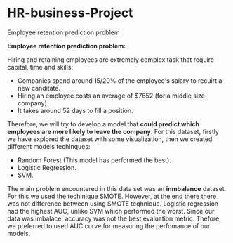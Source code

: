 # HR-business-Project
Employee retention prediction problem 


**Employee retention prediction problem:**

Hiring and retaining employees are extremely complex task that require capital, time and skills:

- Companies spend around 15/20% of the employee's salary to recuirt a new canditate.
- Hiring an employee costs an average of $7652 (for a middle size company).
- It takes around 52 days to fill a position.


Therefore, we will try to develop a model that **could predict which employees are more likely to leave the company**. 
For this dataset, firstly we have explored the dataset with some visualization, then we created different models techinques:
 - Random Forest (This model has performed the best).
 - Logistic Regression.
 - SVM.
 
The main problem encountered in this data set was an **inmbalance** dataset. For this we used the techinique SMOTE. However, at the end there there was not difference between using SMOTE teqhnique. Logistic regression had the highest AUC, unlike SVM which performed the worst.
Since our data was imbalace, accuracy was not the best evaluation metric. Thefore, we preferred to used AUC curve for measuring the perfomance of our models. 

